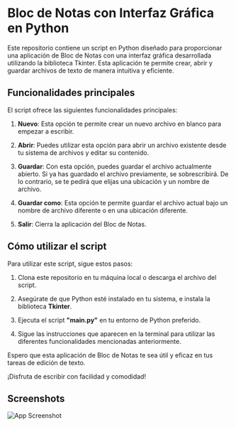 # Bloc de Notas con Interfaz Gráfica en Python

Este repositorio contiene un script en Python diseñado para proporcionar una aplicación de Bloc de Notas con una interfaz gráfica desarrollada utilizando la biblioteca Tkinter. Esta aplicación te permite crear, abrir y guardar archivos de texto de manera intuitiva y eficiente.

## Funcionalidades principales


El script ofrece las siguientes funcionalidades principales:

1. **Nuevo**: Esta opción te permite crear un nuevo archivo en blanco para empezar a escribir.

2. **Abrir**: Puedes utilizar esta opción para abrir un archivo existente desde tu sistema de archivos y editar su contenido.

3. **Guardar**: Con esta opción, puedes guardar el archivo actualmente abierto. Si ya has guardado el archivo previamente, se sobrescribirá. De lo contrario, se te pedirá que elijas una ubicación y un nombre de archivo.

4. **Guardar como**: Esta opción te permite guardar el archivo actual bajo un nombre de archivo diferente o en una ubicación diferente.

5. **Salir**: Cierra la aplicación del Bloc de Notas.

## Cómo utilizar el script

Para utilizar este script, sigue estos pasos:

1. Clona este repositorio en tu máquina local o descarga el archivo del script.

2. Asegúrate de que Python esté instalado en tu sistema, e instala la biblioteca **Tkinter**.

3. Ejecuta el script **"main.py"** en tu entorno de Python preferido. 

4. Sigue las instrucciones que aparecen en la terminal para utilizar las diferentes funcionalidades mencionadas anteriormente.


Espero que esta aplicación de Bloc de Notas te sea útil y eficaz en tus tareas de edición de texto. 

¡Disfruta de escribir con facilidad y comodidad!


## Screenshots

![App Screenshot](https://drive.google.com/file/d/1cBA5oS_Ip19rQrVoC2dLCRuOkxPpa2ZO/view?usp=drive_link)
